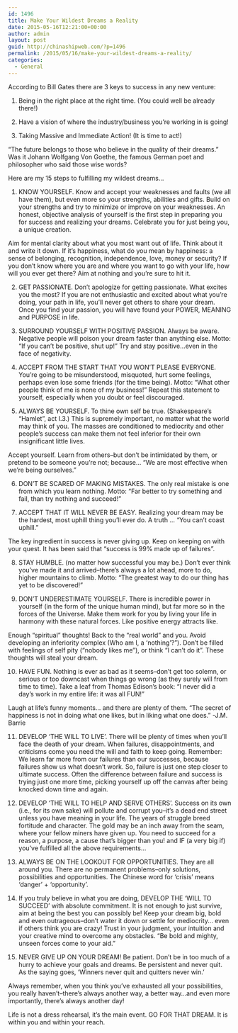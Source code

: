 ```yaml
---
id: 1496
title: Make Your Wildest Dreams a Reality
date: 2015-05-16T12:21:00+00:00
author: admin
layout: post
guid: http://chinashipweb.com/?p=1496
permalink: /2015/05/16/make-your-wildest-dreams-a-reality/
categories:
  - General
---
```

According to Bill Gates there are 3 keys to success in any new venture:

1) Being in the right place at the right time. (You could well be already there!)

2) Have a vision of where the industry/business you&#8217;re working in is going!

3) Taking Massive and Immediate Action! (It is time to act!)

&#8220;The future belongs to those who believe in the quality of their dreams.&#8221; Was it Johann Wolfgang Von Goethe, the famous German poet and philosopher who said those wise words?

Here are my 15 steps to fulfilling my wildest dreams&#8230;

1. KNOW YOURSELF. Know and accept your weaknesses and faults (we all have them), but even more so your strengths, abilities and gifts. Build on your strengths and try to minimize or improve on your weaknesses. An honest, objective analysis of yourself is the first step in preparing you for success and realizing your dreams. Celebrate you for just being you, a unique creation.

Aim for mental clarity about what you most want out of life. Think about it and write it down. If it&#8217;s happiness, what do you mean by happiness: a sense of belonging, recognition, independence, love, money or security? If you don&#8217;t know where you are and where you want to go with your life, how will you ever get there? Aim at nothing and you&#8217;re sure to hit it.

2. GET PASSIONATE. Don&#8217;t apologize for getting passionate. What excites you the most? If you are not enthusiastic and excited about what you&#8217;re doing, your path in life, you&#8217;ll never get others to share your dream. Once you find your passion, you will have found your POWER, MEANING and PURPOSE in life.

3. SURROUND YOURSELF WITH POSITIVE PASSION. Always be aware. Negative people will poison your dream faster than anything else. Motto: &#8220;If you can&#8217;t be positive, shut up!&#8221; Try and stay positive&#8230;even in the face of negativity.

4. ACCEPT FROM THE START THAT YOU WON&#8217;T PLEASE EVERYONE. You&#8217;re going to be misunderstood, misquoted, hurt some feelings, perhaps even lose some friends (for the time being). Motto: &#8220;What other people think of me is none of my business!&#8221; Repeat this statement to yourself, especially when you doubt or feel discouraged.

5. ALWAYS BE YOURSELF. To thine own self be true. (Shakespeare&#8217;s &#8220;Hamlet&#8221;, act I.3.) This is supremely important, no matter what the world may think of you. The masses are conditioned to mediocrity and other people&#8217;s success can make them not feel inferior for their own insignificant little lives.

Accept yourself. Learn from others&#8211;but don&#8217;t be intimidated by them, or pretend to be someone you&#8217;re not; because&#8230; &#8220;We are most effective when we&#8217;re being ourselves.&#8221;

6. DON&#8217;T BE SCARED OF MAKING MISTAKES. The only real mistake is one from which you learn nothing. Motto: &#8220;Far better to try something and fail, than try nothing and succeed!&#8221;

7. ACCEPT THAT IT WILL NEVER BE EASY. Realizing your dream may be the hardest, most uphill thing you&#8217;ll ever do. A truth &#8230; &#8220;You can&#8217;t coast uphill.&#8221;

The key ingredient in success is never giving up. Keep on keeping on with your quest. It has been said that &#8220;success is 99% made up of failures&#8221;.

8. STAY HUMBLE. (no matter how successful you may be.) Don&#8217;t ever think you&#8217;ve made it and arrived&#8211;there&#8217;s always a lot ahead, more to do, higher mountains to climb. Motto: &#8220;The greatest way to do our thing has yet to be discovered!&#8221;

9. DON&#8217;T UNDERESTIMATE YOURSELF. There is incredible power in yourself (in the form of the unique human mind), but far more so in the forces of the Universe. Make them work for you by living your life in harmony with these natural forces. Like positive energy attracts like.

Enough &#8220;spiritual&#8221; thoughts! Back to the &#8220;real world&#8221; and you. Avoid developing an inferiority complex (Who am I, a &#8216;nothing&#8217;?&#8221;). Don&#8217;t be filled with feelings of self pity (&#8220;nobody likes me&#8221;), or think &#8220;I can&#8217;t do it&#8221;. These thoughts will steal your dream.

10. HAVE FUN. Nothing is ever as bad as it seems&#8211;don&#8217;t get too solemn, or serious or too downcast when things go wrong (as they surely will from time to time). Take a leaf from Thomas Edison&#8217;s book: &#8220;I never did a day&#8217;s work in my entire life: it was all FUN!&#8221;

Laugh at life&#8217;s funny moments&#8230; and there are plenty of them. &#8220;The secret of happiness is not in doing what one likes, but in liking what one does.&#8221; -J.M. Barrie

11. DEVELOP &#8216;THE WILL TO LIVE&#8217;. There will be plenty of times when you&#8217;ll face the death of your dream. When failures, disappointments, and criticisms come you need the will and faith to keep going. Remember: We learn far more from our failures than our successes, because failures show us what doesn&#8217;t work. So, failure is just one step closer to ultimate success. Often the difference between failure and success is trying just one more time, picking yourself up off the canvas after being knocked down time and again.

12. DEVELOP &#8216;THE WILL TO HELP AND SERVE OTHERS&#8217;. Success on its own (i.e., for its own sake) will pollute and corrupt you&#8211;it&#8217;s a dead end street unless you have meaning in your life. The years of struggle breed fortitude and character. The gold may be an inch away from the seam, where your fellow miners have given up. You need to succeed for a reason, a purpose, a cause that&#8217;s bigger than you! and IF (a very big if) you&#8217;ve fulfilled all the above requirements&#8230;

13. ALWAYS BE ON THE LOOKOUT FOR OPPORTUNITIES. They are all around you. There are no permanent problems&#8211;only solutions, possibilities and opportunities. The Chinese word for &#8216;crisis&#8217; means &#8216;danger&#8217; + &#8216;opportunity&#8217;.

14. If you truly believe in what you are doing, DEVELOP THE &#8216;WILL TO SUCCEED&#8217; with absolute commitment. It is not enough to just survive, aim at being the best you can possibly be! Keep your dream big, bold and even outrageous&#8211;don&#8217;t water it down or settle for mediocrity&#8230; even if others think you are crazy! Trust in your judgment, your intuition and your creative mind to overcome any obstacles. &#8220;Be bold and mighty, unseen forces come to your aid.&#8221;

15. NEVER GIVE UP ON YOUR DREAM! Be patient. Don&#8217;t be in too much of a hurry to achieve your goals and dreams. Be persistent and never quit. As the saying goes, &#8216;Winners never quit and quitters never win.&#8217;

Always remember, when you think you&#8217;ve exhausted all your possibilities, you really haven&#8217;t&#8211;there&#8217;s always another way, a better way&#8230;and even more importantly, there&#8217;s always another day!

Life is not a dress rehearsal, it&#8217;s the main event. GO FOR THAT DREAM. It is within you and within your reach.